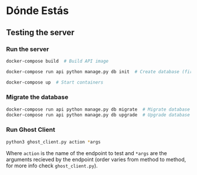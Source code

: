 # Dónde Estás

## Testing the server

### Run the server

```bash
docker-compose build  # Build API image

docker-compose run api python manage.py db init  # Create database (first time only)

docker-compose up  # Start containers
```

### Migrate the database

```bash
docker-compose run api python manage.py db migrate  # Migrate database
docker-compose run api python manage.py db upgrade  # Upgrade database
```

### Run Ghost Client

```bash
python3 ghost_client.py action *args
```

Where `action` is the name of the endpoint to test and `*args` are the arguments recieved by the endpoint (order varies from method to method, for more info check `ghost_client.py`).
